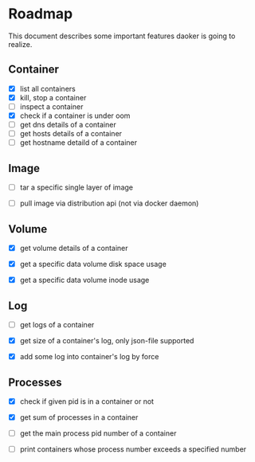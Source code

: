 # Roadmap

This document describes some important features daoker is going to realize.

## Container

- [x] list all containers
- [x] kill, stop a container
- [ ] inspect a container
- [x] check if a container is under oom
- [ ] get dns details of a container
- [ ] get hosts details of a container
- [ ] get hostname detaild of a container

## Image

- [ ] tar a specific single layer of image 
- [ ] pull image via distribution api (not via docker daemon)


## Volume

- [x] get volume details of a container
- [x] get a specific data volume disk space usage
- [x] get a specific data volume inode usage


## Log

- [ ] get logs of a container
- [x] get size of a container's log, only json-file supported
- [x] add some log into container's log by force


## Processes

- [x] check if given pid is in a container or not
- [x] get sum of processes in a container
- [ ] get the main process pid number of a container
- [ ] print containers whose process number exceeds a specified number


